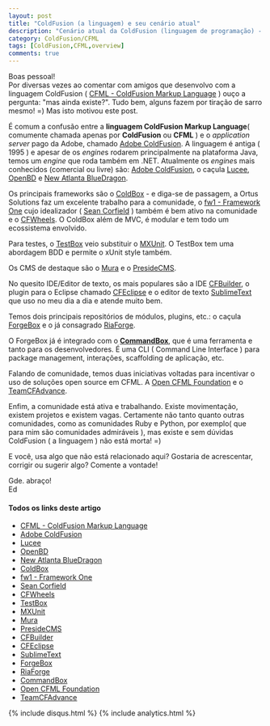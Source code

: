 ```yaml
---
layout: post
title: "ColdFusion (a linguagem) e seu cenário atual"
description: "Cenário atual da ColdFusion (linguagem de programação) - CFML"
category: ColdFusion/CFML
tags: [ColdFusion,CFML,overview]
comments: true
---
```

Boas pessoal!
<br>
Por diversas vezes ao comentar com amigos que desenvolvo com a linguagem ColdFusion ( [CFML - ColdFusion Markup Language][] ) ouço a pergunta: "mas ainda existe?". Tudo bem, alguns fazem por tiração de sarro mesmo! =) Mas isto motivou este post.

É comum a confusão entre a **linguagem ColdFusion Markup Language**( comumente chamada apenas por **ColdFusion** ou **CFML** ) e o *application server* pago da Adobe, chamado [Adobe ColdFusion][].
A linguagem é antiga ( 1995 ) e apesar de os *engine*s rodarem principalmente na plataforma Java, temos um *engine* que roda também em .NET.
Atualmente os *engine*s mais conhecidos (comercial ou livre) são:
[Adobe ColdFusion][], o caçula [Lucee][], [OpenBD][] e [New Atlanta BlueDragon][].

Os principais frameworks são o [ColdBox][] - e diga-se de passagem, a Ortus Solutions faz um excelente trabalho para a comunidade, o [fw1 - Framework One][] cujo idealizador ( [Sean Corfield][] ) também é bem ativo na comunidade e o [CFWheels][].
O ColdBox além de MVC, é modular e tem todo um ecossistema envolvido.

Para testes, o [TestBox][] veio substituir o [MXUnit][]. O TestBox tem uma abordagem BDD e permite o xUnit style também.

Os CMS de destaque são o [Mura][] e o [PresideCMS][].

No quesito IDE/Editor de texto, os mais populares são a IDE [CFBuilder][], o plugin para o Eclipse chamado [CFEclipse][] e o editor de texto [SublimeText][] que uso no meu dia a dia e atende muito bem.

Temos dois principais repositórios de módulos, plugins, etc.: o caçula [ForgeBox][] e o já consagrado [RiaForge][].

O ForgeBox já é integrado com o **[CommandBox][]**, que é uma ferramenta e tanto para os desenvolvedores. É uma CLI ( Command Line Interface ) para package management, interações, scaffolding de aplicação, etc.

Falando de comunidade, temos duas iniciativas voltadas para incentivar o uso de soluções open source em CFML. A [Open CFML Foundation][] e o [TeamCFAdvance][].

Enfim, a comunidade está ativa e trabalhando. Existe movimentação, existem projetos e existem vagas. Certamente não tanto quanto outras comunidades, como as comunidades Ruby e Python, por exemplo( que para mim são comunidades admiráveis ), mas existe e sem dúvidas ColdFusion ( a linguagem ) não está morta! =)

E você, usa algo que não está relacionado aqui? Gostaria de acrescentar, corrigir ou sugerir algo? Comente a vontade!

Gde. abraço! <br>
Ed


#### Todos os links deste artigo


* [CFML - ColdFusion Markup Language][]
* [Adobe ColdFusion][]
* [Lucee][]
* [OpenBD][]
* [New Atlanta BlueDragon][]
* [ColdBox][]
* [fw1 - Framework One][]
* [Sean Corfield][]
* [CFWheels][]
* [TestBox][]
* [MXUnit][]
* [Mura][]
* [PresideCMS][]
* [CFBuilder][]
* [CFEclipse][]
* [SublimeText][]
* [ForgeBox][]
* [RiaForge][]
* [CommandBox][]
* [Open CFML Foundation][]
* [TeamCFAdvance][]

[CFML - ColdFusion Markup Language]: http://en.wikipedia.org/wiki/ColdFusion_Markup_Language
[Adobe ColdFusion]: http://www.adobe.com/products/coldfusion-family.html
[Lucee]: http://lucee.org
[Railo]: http://www.getrailo.org
[OpenBD]: http://openbd.org
[New Atlanta BlueDragon]: http://www.newatlanta.com/products/bluedragon/index.cfm
[ColdBox]: http://www.coldbox.org
[fw1 - Framework One]: https://github.com/framework-one/fw1/wiki
[Sean Corfield]: https://twitter.com/seancorfield
[CFWheels]: http://cfwheels.org
[TestBox]: http://wiki.coldbox.org/wiki/TestBox.cfm
[MXUnit]: http://mxunit.org
[Mura]: http://www.getmura.com
[PresideCMS]: http://www.presidecms.com
[CFBuilder]: http://www.adobe.com/br/products/coldfusion-builder.html
[CFEclipse]: http://cfeclipse.org
[SublimeText]: http://www.sublimetext.com
[ForgeBox]: http://www.coldbox.org/forgeBox
[RiaForge]: http://www.riaforge.org/index.cfm?event=page.category&id=1
[CommandBox]: http://www.ortussolutions.com/products/commandbox
[Open CFML Foundation]: http://www.opencfmlfoundation.org/about/
[TeamCFAdvance]: http://teamcfadvance.org


{% include disqus.html %}
{% include analytics.html %}